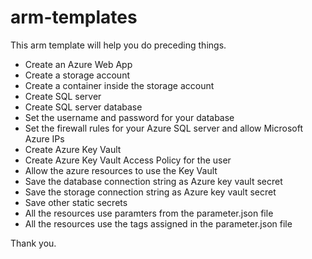 # arm-templates

This arm template will help you do preceding things. 

- Create an Azure Web App
- Create a storage account
- Create a container inside the storage account
- Create SQL server 
- Create SQL server database
- Set the username and password for your database
- Set the firewall rules for your Azure SQL server and allow Microsoft Azure IPs
- Create Azure Key Vault
- Create Azure Key Vault Access Policy for the user
- Allow the azure resources to use the Key Vault
- Save the database connection string as Azure key vault secret
- Save the storage connection string as Azure key vault secret
- Save other static secrets
- All the resources use paramters from the parameter.json file
- All the resources use the tags assigned in the parameter.json file

Thank you.
